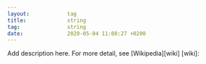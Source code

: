 ```yaml
---
layout:            tag
title:             string
tag:               string
date:              2020-05-04 11:08:27 +0200
---
```

Add description here.
For more detail, see [Wikipedia][wiki]
[wiki]:
